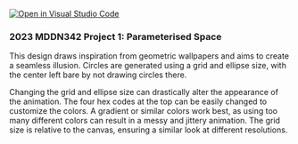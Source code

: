 [![Open in Visual Studio Code](https://classroom.github.com/assets/open-in-vscode-c66648af7eb3fe8bc4f294546bfd86ef473780cde1dea487d3c4ff354943c9ae.svg)](https://classroom.github.com/online_ide?assignment_repo_id=10300728&assignment_repo_type=AssignmentRepo)
### 2023 MDDN342 Project 1: Parameterised Space

This design draws inspiration from geometric wallpapers and aims to create a seamless illusion. Circles are generated using a grid and ellipse size, with the center left bare by not drawing circles there. 

Changing the grid and ellipse size can drastically alter the appearance of the animation. The four hex codes at the top can be easily changed to customize the colors. A gradient or similar colors work best, as using too many different colors can result in a messy and jittery animation. The grid size is relative to the canvas, ensuring a similar look at different resolutions.